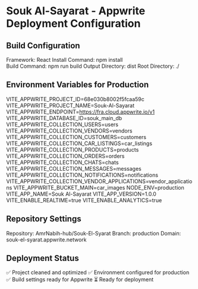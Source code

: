 # Souk Al-Sayarat - Appwrite Deployment Configuration

## Build Configuration
Framework: React
Install Command: npm install  
Build Command: npm run build
Output Directory: dist
Root Directory: ./

## Environment Variables for Production
VITE_APPWRITE_PROJECT_ID=68e030b8002f5fcaa59c
VITE_APPWRITE_PROJECT_NAME=Souk-Al-Sayarat
VITE_APPWRITE_ENDPOINT=https://fra.cloud.appwrite.io/v1
VITE_APPWRITE_DATABASE_ID=souk_main_db
VITE_APPWRITE_COLLECTION_USERS=users
VITE_APPWRITE_COLLECTION_VENDORS=vendors
VITE_APPWRITE_COLLECTION_CUSTOMERS=customers
VITE_APPWRITE_COLLECTION_CAR_LISTINGS=car_listings
VITE_APPWRITE_COLLECTION_PRODUCTS=products
VITE_APPWRITE_COLLECTION_ORDERS=orders
VITE_APPWRITE_COLLECTION_CHATS=chats
VITE_APPWRITE_COLLECTION_MESSAGES=messages
VITE_APPWRITE_COLLECTION_NOTIFICATIONS=notifications
VITE_APPWRITE_COLLECTION_VENDOR_APPLICATIONS=vendor_applications
VITE_APPWRITE_BUCKET_MAIN=car_images
NODE_ENV=production
VITE_APP_NAME=Souk Al-Sayarat
VITE_APP_VERSION=1.0.0
VITE_ENABLE_REALTIME=true
VITE_ENABLE_ANALYTICS=true

## Repository Settings
Repository: AmrNabih-hub/Souk-El-Syarat
Branch: production
Domain: souk-el-syarat.appwrite.network

## Deployment Status
✅ Project cleaned and optimized
✅ Environment configured for production
✅ Build settings ready for Appwrite
⏳ Ready for deployment